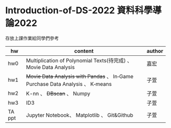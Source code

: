 # Introduction-of-DS-2022 資料科學導論2022

存放上課作業給同學們參考



|  hw    | content  |author|
|  ----  | ----  | ----|
|  hw0   | Multiplication of Polynomial Texts(待完成) 、 Movie Data Analysis  | 嘉宏|
|  hw1   | ~~Movie Data Analysis with Pandas~~ 、 In‐Game Purchase Data Analysis 、 K‐means   | 子萱|
|  hw2   | K-nn 、 ~~DBscan~~ 、 Numpy |子萱|
|  hw3   | ID3 |子萱| 
|  TA ppt| Jupyter Notebook、 Matplotlib 、 Git&Github| 子萱

